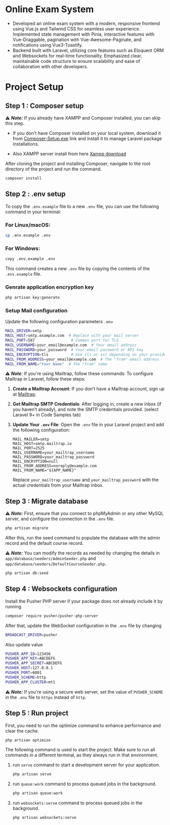 # Online Exam System

- Developed an online exam system with a modern, responsive frontend using Vue.js and Tailwind CSS for seamless user experience. Implemented state management with Pinia, interactive features with Vue-Draggable, pagination with Vue-Awesome-Paginate, and notifications using Vue3-Toastify.
- Backend built with Laravel, utilizing core features such as Eloquent ORM and Websockets for real-time functionality. Emphasized clear, maintainable code structure to ensure scalability and ease of collaboration with other developers.


# Project Setup

## Step 1 : Composer setup

⚠️ ***Note:*** If you already have XAMPP and Composer installed, you can skip this step.

- If you don't have Composer installed on your local system, download it from [Composer-Setup.exe](https://getcomposer.org/Composer-Setup.exe) link and install it to manage Laravel package installations.

- Also XAMPP server install from here [Xampp download](https://www.apachefriends.org/download.html)

After cloning the project and installing Composer, navigate to the root directory of the project and run the command.

```sh
composer install
```

## Step 2 : .env setup

To copy the `.env.example` file to a new `.env` file, you can use the following command in your terminal:

### For Linux/macOS:
```bash
cp .env.example .env
```

### For Windows:
```bash
copy .env.example .env
```

This command creates a new `.env` file by copying the contents of the `.env.example` file.


### Genrate application encryption key


   ```bash
   php artisan key:generate
   ```

### Setup Mail configuration
Update the following configuration parameters `.env`

   ```bash
   MAIL_DRIVER=smtp
   MAIL_HOST=smtp.example.com  # Replace with your mail server
   MAIL_PORT=587                # Common port for TLS
   MAIL_USERNAME=your_email@example.com  # Your email address
   MAIL_PASSWORD=your_password  # Your email password or API key
   MAIL_ENCRYPTION=tls          # Use tls or ssl depending on your provider
   MAIL_FROM_ADDRESS=your_email@example.com  # The "from" email address
   MAIL_FROM_NAME="Your Name"  # The "from" name
   ```

⚠️ ***Note***: If you're using Mailtrap, follow these commands:
To configure Mailtrap in Laravel, follow these steps:

1. **Create a Mailtrap Account**: If you don’t have a Mailtrap account, sign up at [Mailtrap](https://mailtrap.io).

2. **Get Mailtrap SMTP Credentials**: After logging in, create a new inbox (if you haven’t already), and note the SMTP credentials provided. (select Laravel 9+ in Code Samples tab)

3. **Update Your `.env` File**: Open the `.env` file in your Laravel project and add the following configuration:

   ```plaintext
   MAIL_MAILER=smtp
   MAIL_HOST=smtp.mailtrap.io
   MAIL_PORT=2525
   MAIL_USERNAME=your_mailtrap_username
   MAIL_PASSWORD=your_mailtrap_password
   MAIL_ENCRYPTION=null
   MAIL_FROM_ADDRESS=noreply@example.com
   MAIL_FROM_NAME="${APP_NAME}"
   ```

   Replace `your_mailtrap_username` and `your_mailtrap_password` with the actual credentials from your Mailtrap inbox.


## Step 3 : Migrate database
⚠️ ***Note:*** First, ensure that you connect to phpMyAdmin or any other MySQL server, and configure the connection in the `.env` file.

   ```bash
   php artisan migrate
   ```

After this, run the seed command to populate the database with the admin record and the default course record.

⚠️ ***Note:*** You can modify the records as needed by changing the details in `app/database/seeders/AdminSeeder.php` and `app/database/seeders/DefaultCourseSeeder.php`.

   ```bash
   php artisan db:seed
   ```

## Step 4 : Websockets configuration
Install the Pusher PHP server if your package does not already include it by running
   ```bash
   composer require pusher/pusher-php-server
   ```

After that, update the WebSocket configuration in the `.env` file by changing
   ```bash
   BROADCAST_DRIVER=pusher
   ```

Also update value
   ```bash
   PUSHER_APP_ID=123456
   PUSHER_APP_KEY=ABCDEFG
   PUSHER_APP_SECRET=ABCDEFG
   PUSHER_HOST=127.0.0.1
   PUSHER_PORT=6001
   PUSHER_SCHEME=http
   PUSHER_APP_CLUSTER=mt1
   ```

⚠️ ***Note:*** If you're using a secure web server, set the value of `PUSHER_SCHEME` in the `.env` file to `https` instead of `http`.


## Step 5 : Run project

First, you need to run the optimize command to enhance performance and clear the cache.

   ```bash
   php artisan optimize
   ```

The following command is used to start the project. Make sure to run all commands in a different terminal, as they always run in that environment.

1. run `serve` command to start a development server for your application.

   ```bash
   php artisan serve
   ```

2. run `queue:work` command to process queued jobs in the background.

   ```bash
   php artisan queue:work
   ```

3. run `websockets:serve` command to process queued jobs in the background.

   ```bash
   php artisan websockets:serve
   ```